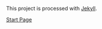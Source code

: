 This project is processed with [Jekyll](https://github.com/mojombo/jekyll#readme).

[Start Page](http://maul-esel.github.com/ahkbook/en/Introduction)